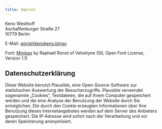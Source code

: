 ```yaml
---
title: Imprint
---
```


Keno Westhoff  
Aschaffenburger Straße 27  
10779 Berlin

E-Mail: [win(at)kenokeno.bingo](mailto:win@kenokeno.bingo)  

Font: [Minipax](https://github.com/ronotypo/Minipax) by Raphaël Ronot of Velvetyne (SIL Open Font License, Version 1.1)

## Datenschutzerklärung

Diese Website benutzt Plausible, eine Open-Source-Software zur statistischen Auswertung der Besucherzugriffe. Plausible verwendet sogenannte „Cookies“, Textdateien, die auf Ihrem Computer gespeichert werden und die eine Analyse der Benutzung der Website durch Sie ermöglichen. Die durch den Cookie erzeugten Informationen über Ihre Benutzung dieses Internetangebotes werden auf dem Server des Anbieters gespeichert. Die IP-Adresse wird sofort nach der Verarbeitung und vor deren Speicherung anonymisiert.
